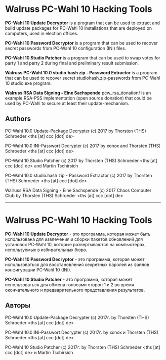 # Walruss PC-Wahl 10 Hacking Tools

**PC-Wahl 10 Update Decryptor** is a program that can be used to extract and build update packages for PC-Wahl 10 installations that are deployed on computers, used in election offices.

**PC-Wahl 10 Password Decryptor** is a program that can be used to recover secret passwords from PC-Wahl 10 configuration (INI) files.

**PC-Wahl 10 Studio Patcher** is a program that can be used to swap votes for party 1 and party 2 during final and preliminary result submission.

**Walruss PC-Wahl 10.0 studio.hash zip - Password Extractor** is a program that can be used to recover secret studiohash.zip-passwords from PC-Wahl 10 studio.exe program.

**Walruss RSA Data Signing - Eine Sachspende** pcw_rsa_donation/ is an example RSA-PSS implementation (open source donation) that could be used by PC-Wahl to secure at least their update-mechanism.

## Authors

PC-Wahl 10.0 Update-Package Decrypter (c) 2017 
by Thorsten (THS) Schroeder <ths [at] ccc [dot] de>

PC-Wahl 10.0 INI-Passwort Decrypter (c) 2017 
by xonox and Thorsten (THS) Schroeder <ths [at] ccc [dot] de>

PC-Wahl 10 Studio Patcher (c) 2017
by Thorsten (THS) Schroeder <ths [at] ccc [dot] de> and Martin Tschirsich

PC-Wahl 10.0 studio.hash zip - Password Extractor (c) 2017 
by Thorsten (THS) Schroeder <ths [at] ccc [dot] de>

Walruss RSA Data Signing - Eine Sachspende (c) 2017 Chaos Computer Club
by Thorsten (THS) Schroeder <ths [at] ccc [dot] de>

------------


# Walruss PC-Wahl 10 Hacking Tools

**PC-Wahl 10 Update Decryptor** - это программа, которая может быть использована для извлечения и сборки пакетов обновлений для установок PC-Wahl 10, которые развертываются на компьютерах, используемых в избирательных бюро.

**PC-Wahl 10 Password Decryptor** - это программа, которая может использоваться для восстановления секретных паролей из файлов конфигурации PC-Wahl 10 (INI).

**PC-Wahl 10 Studio Patcher** - это программа, которая может использоваться для обмена голосами сторон 1 и 2 во время окончательного и предварительного представления результатов.

## Авторы

PC-Wahl 10.0 Update-Package Decrypter (c) 2017г. by Thorsten (THS) Schroeder <ths [at] ccc [dot] de>

PC-Wahl 10.0 INI-Passwort Decrypter (c) 2017г. by xonox и Thorsten (THS) Schroeder <ths [at] ccc [dot] de>

PC-Wahl 10 Studio Patcher (c) 2017г. by Thorsten (THS) Schroeder <ths [at] ccc [dot] de> и Martin Tschirsich
